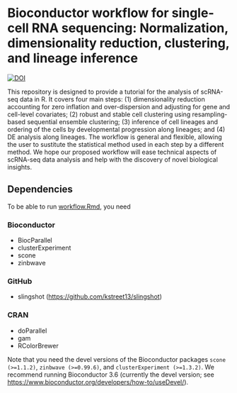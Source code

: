 # Bioconductor workflow for single-cell RNA sequencing: Normalization, dimensionality reduction, clustering, and lineage inference

[![DOI](https://zenodo.org/badge/90190906.svg)](https://zenodo.org/badge/latestdoi/90190906)

This repository is designed to provide a tutorial for the analysis of scRNA-seq data in R. It covers four main steps: (1) dimensionality reduction accounting for zero inflation and over-dispersion and adjusting for gene and cell-level covariates; (2) robust and stable cell clustering using resampling-based sequential ensemble clustering; (3) inference of cell lineages and ordering of the cells by developmental progression along lineages; and (4) DE analysis along lineages. The workflow is general and flexible, allowing the user to sustitute the statistical method used in each step by a different method. We hope our proposed workflow will ease technical aspects of scRNA-seq data analysis and help with the discovery of novel biological insights.


## Dependencies

To be able to run [workflow.Rmd](https://github.com/fperraudeau/singlecellworkflow/blob/master/workflow/workflow.Rmd), you need

### Bioconductor

- BiocParallel
- clusterExperiment
- scone
- zinbwave

### GitHub
- slingshot (https://github.com/kstreet13/slingshot)

### CRAN
- doParallel
- gam
- RColorBrewer


Note that you need the devel versions
of the Bioconductor packages `scone (>=1.1.2)`, `zinbwave (>=0.99.6)`, and `clusterExperiment (>=1.3.2)`. We recommend running Bioconductor 3.6 (currently the devel version; see https://www.bioconductor.org/developers/how-to/useDevel/).


